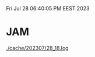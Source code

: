 Fri Jul 28 06:40:05 PM EEST 2023
# JAM
<a href='./cache/202307/28_18.log'>./cache/202307/28_18.log</a>
